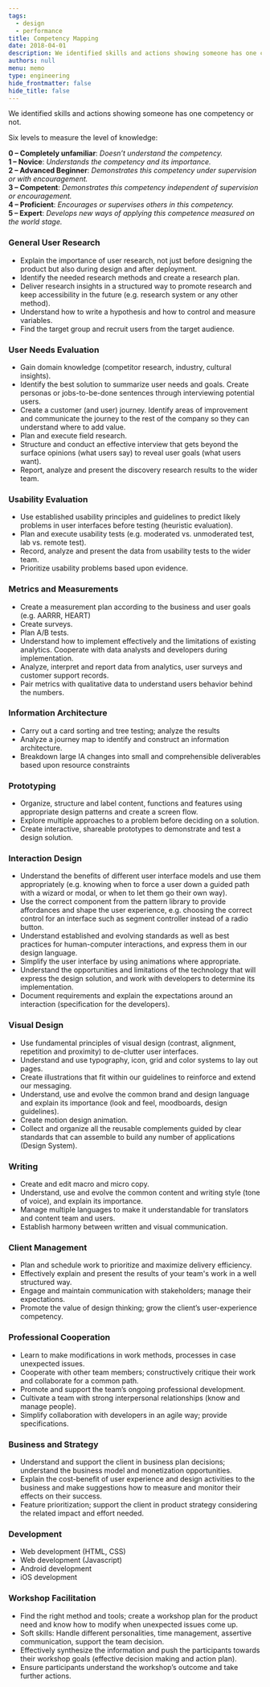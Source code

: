 ```yaml
---
tags: 
  - design
  - performance
title: Competency Mapping
date: 2018-04-01
description: We identified skills and actions showing someone has one competency or not. Six levels to measure the level of knowledge...
authors: null
menu: memo
type: engineering
hide_frontmatter: false
hide_title: false
---
```


We identified skills and actions showing someone has one competency or not.

Six levels to measure the level of knowledge:

**0 – Completely unfamiliar**: *Doesn’t understand the competency.*<br>
**1 – Novice**: *Understands the competency and its importance.*<br>
**2 – Advanced Beginner**: *Demonstrates this competency under supervision or with encouragement.*<br>
**3 – Competent**: *Demonstrates this competency independent of supervision or encouragement.*<br>
**4 – Proficient**: *Encourages or supervises others in this competency.*<br>
**5 – Expert**: *Develops new ways of applying this competence measured on the world stage.*

### General User Research
* Explain the importance of user research, not just before designing the product but also during design and after deployment.
* Identify the needed research methods and create a research plan.
* Deliver research insights in a structured way to promote research and keep accessibility in the future (e.g. research system or any other method).
* Understand how to write a hypothesis and how to control and measure variables.
* Find the target group and recruit users from the target audience.

### User Needs Evaluation
* Gain domain knowledge (competitor research, industry, cultural insights).
* Identify the best solution to summarize user needs and goals. Create personas or jobs-to-be-done sentences through interviewing potential users.
* Create a customer (and user) journey. Identify areas of improvement and communicate the journey to the rest of the company so they can understand where to add value.
* Plan and execute field research.
* Structure and conduct an effective interview that gets beyond the surface opinions (what users say) to reveal user goals (what users want).
* Report, analyze and present the discovery research results to the wider team.

### Usability Evaluation
* Use established usability principles and guidelines to predict likely problems in user interfaces before testing (heuristic evaluation).
* Plan and execute usability tests (e.g. moderated vs. unmoderated test, lab vs. remote test).
* Record, analyze and present the data from usability tests to the wider team.
* Prioritize usability problems based upon evidence.

### Metrics and Measurements
* Create a measurement plan according to the business and user goals (e.g. AARRR, HEART)
* Create surveys.
* Plan A/B tests.
* Understand how to implement effectively and the limitations of existing analytics. Cooperate with data analysts and developers during implementation.
* Analyze, interpret and report data from analytics, user surveys and customer support records.
* Pair metrics with qualitative data to understand users behavior behind the numbers.

### Information Architecture
* Carry out a card sorting and tree testing; analyze the results
* Analyze a journey map to identify and construct an information architecture.
* Breakdown large IA changes into small and comprehensible deliverables based upon resource constraints

### Prototyping
* Organize, structure and label content, functions and features using appropriate design patterns and create a screen flow.
* Explore multiple approaches to a problem before deciding on a solution.
* Create interactive, shareable prototypes to demonstrate and test a design solution.

### Interaction Design
* Understand the benefits of different user interface models and use them appropriately (e.g. knowing when to force a user down a guided path with a wizard or modal, or when to let them go their own way).
* Use the correct component from the pattern library to provide affordances and shape the user experience, e.g. choosing the correct control for an interface such as segment controller instead of a radio button.
* Understand established and evolving standards as well as best practices for human-computer interactions, and express them in our design language.
* Simplify the user interface by using animations where appropriate.
* Understand the opportunities and limitations of the technology that will express the design solution, and work with developers to determine its implementation.
* Document requirements and explain the expectations around an interaction (specification for the developers).

### Visual Design
* Use fundamental principles of visual design (contrast, alignment, repetition and proximity) to de-clutter user interfaces.
* Understand and use typography, icon, grid and color systems to lay out pages.
* Create illustrations that fit within our guidelines to reinforce and extend our messaging.
* Understand, use and evolve the common brand and design language and explain its importance (look and feel, moodboards, design guidelines).
* Create motion design animation.
* Collect and organize all the reusable complements guided by clear standards that can assemble to build any number of applications (Design System).

### Writing
* Create and edit macro and micro copy.
* Understand, use and evolve the common content and writing style (tone of voice), and explain its importance.
* Manage multiple languages to make it understandable for translators and content team and users.
* Establish harmony between written and visual communication.

### Client Management
* Plan and schedule work to prioritize and maximize delivery efficiency.
* Effectively explain and present the results of your team's work in a well structured way.
* Engage and maintain communication with stakeholders; manage their expectations.
* Promote the value of design thinking; grow the client’s user-experience competency.

### Professional Cooperation
* Learn to make modifications in work methods, processes in case unexpected issues.
* Cooperate with other team members; constructively critique their work and collaborate for a common path.
* Promote and support the team’s ongoing professional development.
* Cultivate a team with strong interpersonal relationships (know and manage people).
* Simplify collaboration with developers in an agile way; provide specifications.

### Business and Strategy
* Understand and support the client in business plan decisions; understand the business model and monetization opportunities.
* Explain the cost-benefit of user experience and design activities to the business and make suggestions how to measure and monitor their effects on their success.
* Feature prioritization; support the client in product strategy considering the related impact and effort needed.

### Development
* Web development (HTML, CSS)
* Web development (Javascript)
* Android development
* iOS development

### Workshop Facilitation
* Find the right method and tools; create a workshop plan for the product need and know how to modify when unexpected issues come up.
* Soft skills: Handle different personalities, time management, assertive communication, support the team decision.
* Effectively synthesize the information and push the participants towards their workshop goals (effective decision making and action plan).
* Ensure participants understand the workshop’s outcome and take further actions.